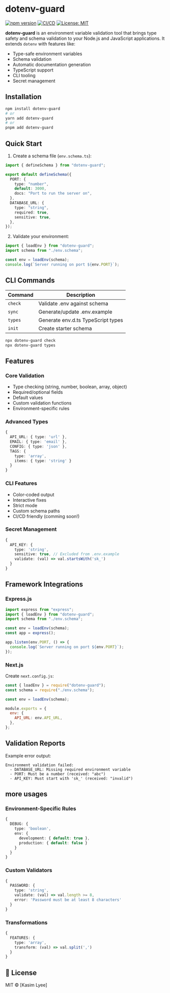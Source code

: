 # dotenv-guard

[![npm version](https://badge.fury.io/js/dotenv-guard.svg)](https://badge.fury.io/js/dotenv-guard)
[![CI/CD](https://github.com/kasimlyee/dotenv-guard/actions/workflows/ci.yml/badge.svg)](https://github.com/kasimlyee/dotenv-guard/actions/workflows/ci.yml)
[![License: MIT](https://img.shields.io/badge/License-MIT-yellow.svg)](https://opensource.org/licenses/MIT)

**dotenv-guard** is an environment variable validation tool that brings type safety and schema validation to your Node.js and JavaScript applications. It extends `dotenv` with features like:

- Type-safe environment variables
- Schema validation
- Automatic documentation generation
- TypeScript support
- CLI tooling
- Secret management

## Installation

```bash
npm install dotenv-guard
# or
yarn add dotenv-guard
# or
pnpm add dotenv-guard
```

## Quick Start

1. Create a schema file (`env.schema.ts`):

```typescript
import { defineSchema } from "dotenv-guard";

export default defineSchema({
  PORT: {
    type: "number",
    default: 3000,
    docs: "Port to run the server on",
  },
  DATABASE_URL: {
    type: "string",
    required: true,
    sensitive: true,
  },
});
```

2. Validate your environment:

```typescript
import { loadEnv } from "dotenv-guard";
import schema from "./env.schema";

const env = loadEnv(schema);
console.log(`Server running on port ${env.PORT}`);
```

## CLI Commands

| Command | Description                        |
| ------- | ---------------------------------- |
| `check` | Validate .env against schema       |
| `sync`  | Generate/update .env.example       |
| `types` | Generate env.d.ts TypeScript types |
| `init`  | Create starter schema              |

```bash
npx dotenv-guard check
npx dotenv-guard types
```

## Features

### Core Validation

- Type checking (string, number, boolean, array, object)
- Required/optional fields
- Default values
- Custom validation functions
- Environment-specific rules

### Advanced Types

```typescript
{
  API_URL: { type: 'url' },
  EMAIL: { type: 'email' },
  CONFIG: { type: 'json' },
  TAGS: {
    type: 'array',
    items: { type: 'string' }
  }
}
```

### CLI Features

- Color-coded output
- Interactive fixes
- Strict mode
- Custom schema paths
- CI/CD friendly (comming soon!)

### Secret Management

```typescript
{
  API_KEY: {
    type: 'string',
    sensitive: true, // Excluded from .env.example
    validate: (val) => val.startsWith('sk_')
  }
}
```

## Framework Integrations

### Express.js

```typescript
import express from "express";
import { loadEnv } from "dotenv-guard";
import schema from "./env.schema";

const env = loadEnv(schema);
const app = express();

app.listen(env.PORT, () => {
  console.log(`Server running on port ${env.PORT}`);
});
```

### Next.js

Create `next.config.js`:

```javascript
const { loadEnv } = require("dotenv-guard");
const schema = require("./env.schema");

const env = loadEnv(schema);

module.exports = {
  env: {
    API_URL: env.API_URL,
  },
};
```

## Validation Reports

Example error output:

```
Environment validation failed:
  - DATABASE_URL: Missing required environment variable
  - PORT: Must be a number (received: "abc")
  - API_KEY: Must start with 'sk_' (received: "invalid")
```

## more usages

### Environment-Specific Rules

```typescript
{
  DEBUG: {
    type: 'boolean',
    env: {
      development: { default: true },
      production: { default: false }
    }
  }
}
```

### Custom Validators

```typescript
{
  PASSWORD: {
    type: 'string',
    validate: (val) => val.length >= 8,
    error: 'Password must be at least 8 characters'
  }
}
```

### Transformations

```typescript
{
  FEATURES: {
    type: 'array',
    transform: (val) => val.split(',')
  }
}
```

## 📜 License

MIT © [Kasim Lyee]
